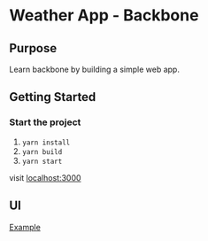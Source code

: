 # Weather App - Backbone

## Purpose

Learn backbone by building a simple web app.

## Getting Started

### Start the project

1. `yarn install`
2. `yarn build`
3. `yarn start`

visit [localhost:3000](http://localhost:3000/)

## UI

[Example](https://codepen.io/miketabb33/pen/NyeGVN)
